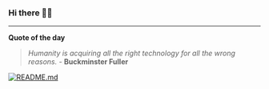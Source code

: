 ### Hi there 👋🏻


---

**Quote of the day**

> *Humanity is acquiring all the right technology for all the wrong reasons.* - **Buckminster Fuller** 

[![README.md](https://github.com/marcolovazzano/marcolovazzano/actions/workflows/readme.yml/badge.svg)](https://github.com/marcolovazzano/marcolovazzano/actions/workflows/readme.yml)
